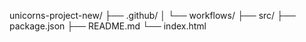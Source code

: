 unicorns-project-new/
 ├── .github/
 │    └── workflows/
 ├── src/
 ├── package.json
 ├── README.md
 └── index.html
